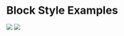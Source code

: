 # Block Style Examples

[![](https://img.shields.io/badge/playground-live%20preview-blue?logo=wordpress)](https://playground.wordpress.net/?blueprint-url=https://raw.githubusercontent.com/wordpress-juanmaguitar/wp-dev-box/main/themes/tt4-block-styles/_playground/blueprint.json)  [![](https://img.shields.io/badge/excalidraw-block%20styles%20diagram-c2255c?logo=excalidraw)](https://excalidraw.com/#json=miNmg1gjH-gjDHvu8M0fk,nrc_VCGDq8uVsmJVmp2eSQ) 


